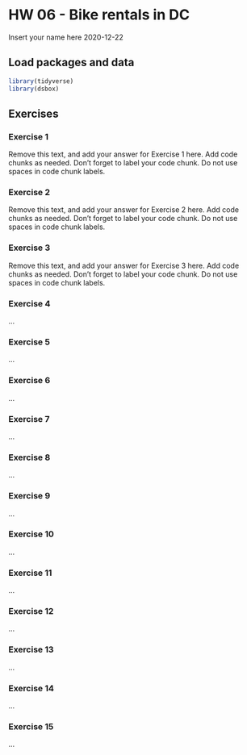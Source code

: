 HW 06 - Bike rentals in DC
================
Insert your name here
2020-12-22

## Load packages and data

``` r
library(tidyverse)
library(dsbox)
```

## Exercises

### Exercise 1

Remove this text, and add your answer for Exercise 1 here. Add code
chunks as needed. Don’t forget to label your code chunk. Do not use
spaces in code chunk labels.

### Exercise 2

Remove this text, and add your answer for Exercise 2 here. Add code
chunks as needed. Don’t forget to label your code chunk. Do not use
spaces in code chunk labels.

### Exercise 3

Remove this text, and add your answer for Exercise 3 here. Add code
chunks as needed. Don’t forget to label your code chunk. Do not use
spaces in code chunk labels.

### Exercise 4

…

### Exercise 5

…

### Exercise 6

…

### Exercise 7

…

### Exercise 8

…

### Exercise 9

…

### Exercise 10

…

### Exercise 11

…

### Exercise 12

…

### Exercise 13

…

### Exercise 14

…

### Exercise 15

…
